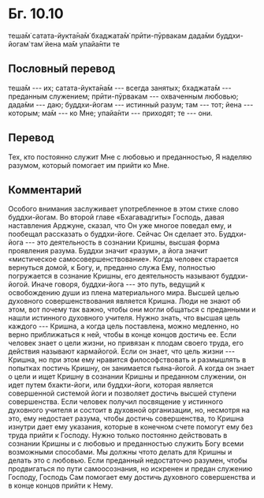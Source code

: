 # Бг. 10.10

теша̄м̇ сатата-йукта̄на̄м̇ бхаджата̄м̇ прӣти-пӯрвакам дада̄ми буддхи-йогам̇ там̇
йена ма̄м упайа̄нти те

## Пословный перевод

теша̄м --- их; сатата-йукта̄на̄м --- всегда занятых; бхаджата̄м ---
преданным служением; прӣти-пӯрвакам --- охваченным любовью; дада̄ми ---
даю; буддхи-йогам --- истинный разум; там --- тот; йена --- которым; ма̄м
--- ко Мне; упайа̄нти --- приходят; те --- они.

## Перевод

Тех, кто постоянно служит Мне с любовью и преданностью, Я наделяю
разумом, который помогает им прийти ко Мне.

## Комментарий

Особого внимания заслуживает употребленное в этом стихе слово
буддхи-йогам. Во второй главе «Бхагавадгиты» Господь, давая наставления
Арджуне, сказал, что Он уже многое поведал ему, и пообещал рассказать о
буддхи-йоге. Сейчас Он сделает это. Буддхи-йога --- это деятельность в
сознании Кришны, высшая форма проявления разума. Буддхи значит «разум»,
а йога значит «мистическое самосовершенствование». Когда человек
старается вернуться домой, к Богу, и, преданно служа Ему, полностью
погружается в сознание Кришны, его деятельность называют буддхи-йогой.
Иначе говоря, буддхи-йога --- это путь, ведущий к освобождению души из
плена материального мира. Высшей целью духовного совершенствования
является Кришна. Люди не знают об этом, вот почему так важно, чтобы они
могли общаться с преданными и нашли истинного духовного учителя. Нужно
знать, что высшая цель каждого --- Кришна, а когда цель поставлена,
можно медленно, но верно приближаться к ней, чтобы в конце концов
достичь ее. Если человек знает о цели жизни, но привязан к плодам своего
труда, его действия называют кармайогой. Если он знает, что цель жизни
--- Кришна, но при этом ему нравится философствовать и размышлять в
попытках постичь Кришну, он занимается гьяна-йогой. А когда он знает о
цели и ищет Кришну в сознании Кришны и преданном служении, он идет путем
бхакти-йоги, или буддхи-йоги, которая является совершенной системой йоги
и позволяет достичь высшей ступени совершенства. Если человек получил
посвящение у истинного духовного учителя и состоит в духовной
организации, но, несмотря на это, ему недостает разума, чтобы достичь
совершенства, то Кришна изнутри дает ему указания, которые в конечном
счете помогут ему без труда прийти к Господу. Нужно только постоянно
действовать в сознании Кришны и с любовью и преданностью служить Богу
всеми возможными способами. Мы должны чтото делать для Кришны и делать
это с любовью. Если преданный недостаточно разумен, чтобы продвигаться
по пути самоосознания, но искренен и предан служению Господу, Господь
Сам помогает ему достичь духовного совершенства и в конце концов прийти
к Нему.
